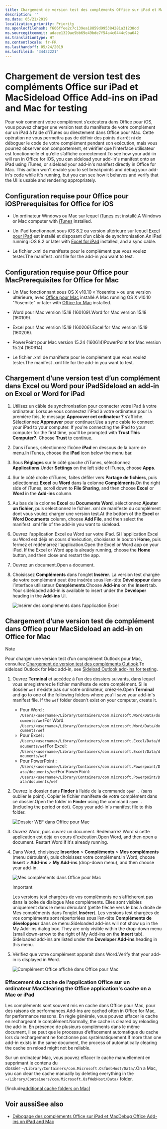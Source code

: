 ```yaml
---
title: Chargement de version test des compléments Office sur iPad et Mac
description: ''
ms.date: 05/21/2019
localization_priority: Priority
ms.openlocfilehash: f666ffee2c7c139ea18859d995384281a31238dd
ms.sourcegitcommit: adaee1329ae9bb69e49bde7f54a4c0444c9ba642
ms.translationtype: HT
ms.contentlocale: fr-FR
ms.lasthandoff: 05/24/2019
ms.locfileid: "34432221"
---
```

# <a name="sideload-office-add-ins-on-ipad-and-mac-for-testing"></a><span data-ttu-id="91f6c-102">Chargement de version test des compléments Office sur iPad et Mac</span><span class="sxs-lookup"><span data-stu-id="91f6c-102">Sideload Office Add-ins on iPad and Mac for testing</span></span>

<span data-ttu-id="91f6c-p101">Pour voir comment votre complément s’exécutera dans Office pour iOS, vous pouvez charger une version test du manifeste de votre complément sur un iPad à l’aide d’iTunes ou directement dans Office pour Mac. Cette opération ne vous permettra pas de définir des points d’arrêt ni de déboguer le code de votre complément pendant son exécution, mais vous pourrez observer son comportement, et vérifier que l’interface utilisateur est fonctionnelle et qu’elle s’affiche correctement.</span><span class="sxs-lookup"><span data-stu-id="91f6c-p101">To see how your add-in will run in Office for iOS, you can sideload your add-in's manifest onto an iPad using iTunes, or sideload your add-in's manifest directly in Office for Mac. This action won't enable you to set breakpoints and debug your add-in's code while it's running, but you can see how it behaves and verify that the UI is usable and rendering appropriately.</span></span> 

## <a name="prerequisites-for-office-for-ios"></a><span data-ttu-id="91f6c-105">Configuration requise pour Office pour iOS</span><span class="sxs-lookup"><span data-stu-id="91f6c-105">Prerequisites for Office for iOS</span></span>

- <span data-ttu-id="91f6c-106">Un ordinateur Windows ou Mac sur lequel [iTunes](https://www.apple.com/itunes/download/) est installé.</span><span class="sxs-lookup"><span data-stu-id="91f6c-106">A Windows or Mac computer with [iTunes](https://www.apple.com/itunes/download/) installed.</span></span>
    
- <span data-ttu-id="91f6c-107">Un iPad fonctionnant sous iOS 8.2 ou version ultérieure sur lequel [Excel pour iPad](https://itunes.apple.com/us/app/microsoft-excel/id586683407?mt=8) est installé et disposant d’un câble de synchronisation.</span><span class="sxs-lookup"><span data-stu-id="91f6c-107">An iPad running iOS 8.2 or later with [Excel for iPad](https://itunes.apple.com/us/app/microsoft-excel/id586683407?mt=8) installed, and a sync cable.</span></span>
    
- <span data-ttu-id="91f6c-108">Le fichier .xml de manifeste pour le complément que vous voulez tester.</span><span class="sxs-lookup"><span data-stu-id="91f6c-108">The manifest .xml file for the add-in you want to test.</span></span>
    

## <a name="prerequisites-for-office-for-mac"></a><span data-ttu-id="91f6c-109">Configuration requise pour Office pour Mac</span><span class="sxs-lookup"><span data-stu-id="91f6c-109">Prerequisites for Office for Mac</span></span>

- <span data-ttu-id="91f6c-110">Un Mac fonctionnant sous OS X v10.10 « Yosemite » ou une version ultérieure, avec [Office pour Mac](https://products.office.com/buy/compare-microsoft-office-products?tab=omac) installé.</span><span class="sxs-lookup"><span data-stu-id="91f6c-110">A Mac running OS X v10.10 "Yosemite" or later with [Office for Mac](https://products.office.com/buy/compare-microsoft-office-products?tab=omac) installed.</span></span>
    
- <span data-ttu-id="91f6c-111">Word pour Mac version 15.18 (160109).</span><span class="sxs-lookup"><span data-stu-id="91f6c-111">Word for Mac version 15.18 (160109).</span></span>
   
- <span data-ttu-id="91f6c-112">Excel pour Mac version 15.19 (160206).</span><span class="sxs-lookup"><span data-stu-id="91f6c-112">Excel for Mac version 15.19 (160206).</span></span>

- <span data-ttu-id="91f6c-113">PowerPoint pour Mac version 15.24 (160614)</span><span class="sxs-lookup"><span data-stu-id="91f6c-113">PowerPoint for Mac version 15.24 (160614)</span></span>
    
- <span data-ttu-id="91f6c-114">Le fichier .xml de manifeste pour le complément que vous voulez tester.</span><span class="sxs-lookup"><span data-stu-id="91f6c-114">The manifest .xml file for the add-in you want to test.</span></span>
    

## <a name="sideload-an-add-in-on-excel-or-word-for-ipad"></a><span data-ttu-id="91f6c-115">Chargement d’une version test d’un complément dans Excel ou Word pour iPad</span><span class="sxs-lookup"><span data-stu-id="91f6c-115">Sideload an add-in on Excel or Word for iPad</span></span>

1. <span data-ttu-id="91f6c-p102">Utilisez un câble de synchronisation pour connecter votre iPad à votre ordinateur. Lorsque vous connectez l’iPad à votre ordinateur pour la première fois, le message **Approuver cet ordinateur ?** s’affiche. Sélectionnez **Approuver** pour continuer.</span><span class="sxs-lookup"><span data-stu-id="91f6c-p102">Use a sync cable to connect your iPad to your computer. If you're connecting the iPad to your computer for the first time, you'll be prompted with  **Trust This Computer?**. Choose **Trust** to continue.</span></span>

2. <span data-ttu-id="91f6c-119">Dans iTunes, sélectionnez l’icône **iPad** en dessous de la barre de menu.</span><span class="sxs-lookup"><span data-stu-id="91f6c-119">In iTunes, choose the  **iPad** icon below the menu bar.</span></span>

3. <span data-ttu-id="91f6c-120">Sous  **Réglages** sur le côté gauche d’iTunes, sélectionnez **Applications**.</span><span class="sxs-lookup"><span data-stu-id="91f6c-120">Under  **Settings** on the left side of iTunes, choose **Apps**.</span></span>

4. <span data-ttu-id="91f6c-121">Sur le côté droite d’iTunes, faites défiler vers  **Partage de fichiers**, puis sélectionnez  **Excel** ou **Word** dans la colonne **Compléments**.</span><span class="sxs-lookup"><span data-stu-id="91f6c-121">On the right side of iTunes, scroll down to  **File Sharing**, and then choose  **Excel** or **Word** in the **Add-ins** column.</span></span>

5. <span data-ttu-id="91f6c-122">Au bas de la colonne  **Excel** ou **Documents Word**, sélectionnez  **Ajouter un fichier**, puis sélectionnez le fichier .xml de manifeste du complément dont vous voulez charger une version test.</span><span class="sxs-lookup"><span data-stu-id="91f6c-122">At the bottom of the  **Excel** or **Word Documents** column, choose **Add File**, and then select the manifest .xml file of the add-in you want to sideload.</span></span> 
    
6. <span data-ttu-id="91f6c-p103">Ouvrez l'application Excel ou Word sur votre iPad. Si l'application Excel ou Word est déjà en cours d'exécution, choisissez le bouton  **Home**, puis fermez et redémarrez l'application.</span><span class="sxs-lookup"><span data-stu-id="91f6c-p103">Open the Excel or Word app on your iPad. If the Excel or Word app is already running, choose the  **Home** button, and then close and restart the app.</span></span>
    
7. <span data-ttu-id="91f6c-125">Ouvrez un document.</span><span class="sxs-lookup"><span data-stu-id="91f6c-125">Open a document.</span></span>
    
8. <span data-ttu-id="91f6c-126">Choisissez  **Compléments** dans l’onglet **Insérer**. La version test chargée de votre complément peut être insérée sous l’en-tête  **Développeur** dans l’interface utilisateur **Compléments**.</span><span class="sxs-lookup"><span data-stu-id="91f6c-126">Choose  **Add-ins** on the **Insert** tab. Your sideloaded add-in is available to insert under the **Developer** heading in the **Add-ins** UI.</span></span>
    
    ![Insérer des compléments dans l’application Excel](../images/excel-insert-add-in.png)


## <a name="sideload-an-add-in-on-office-for-mac"></a><span data-ttu-id="91f6c-128">Chargement d’une version test de complément dans Office pour Mac</span><span class="sxs-lookup"><span data-stu-id="91f6c-128">Sideload an add-in on Office for Mac</span></span>

> [!NOTE]
> <span data-ttu-id="91f6c-129">Pour charger une version test d’un complément Outlook pour Mac, consultez [Chargement de version test des compléments Outlook](/outlook/add-ins/sideload-outlook-add-ins-for-testing).</span><span class="sxs-lookup"><span data-stu-id="91f6c-129">To sideload Outlook for Mac add-in, see [Sideload Outlook add-ins for testing](/outlook/add-ins/sideload-outlook-add-ins-for-testing).</span></span>

1. <span data-ttu-id="91f6c-p104">Ouvrez **Terminal** et accédez à l’un des dossiers suivants, dans lequel vous enregistrerez le fichier manifeste de votre complément. Si le dossier `wef` n’existe pas sur votre ordinateur, créez-le.</span><span class="sxs-lookup"><span data-stu-id="91f6c-p104">Open  **Terminal** and go to one of the following folders where you'll save your add-in's manifest file. If the `wef` folder doesn't exist on your computer, create it.</span></span>
    
    - <span data-ttu-id="91f6c-132">Pour Word : `/Users/<username>/Library/Containers/com.microsoft.Word/Data/documents/wef`</span><span class="sxs-lookup"><span data-stu-id="91f6c-132">For Word:  `/Users/<username>/Library/Containers/com.microsoft.Word/Data/documents/wef`</span></span>    
    - <span data-ttu-id="91f6c-133">Pour Excel : `/Users/<username>/Library/Containers/com.microsoft.Excel/Data/documents/wef`</span><span class="sxs-lookup"><span data-stu-id="91f6c-133">For Excel:  `/Users/<username>/Library/Containers/com.microsoft.Excel/Data/documents/wef`</span></span>
    - <span data-ttu-id="91f6c-134">Pour PowerPoint : `/Users/<username>/Library/Containers/com.microsoft.Powerpoint/Data/documents/wef`</span><span class="sxs-lookup"><span data-stu-id="91f6c-134">For PowerPoint: `/Users/<username>/Library/Containers/com.microsoft.Powerpoint/Data/documents/wef`</span></span>
    
2. <span data-ttu-id="91f6c-p105">Ouvrez le dossier dans **Finder** à l’aide de la commande `open .` (sans oublier le point). Copier le fichier manifeste de votre complément dans ce dossier.</span><span class="sxs-lookup"><span data-stu-id="91f6c-p105">Open the folder in  **Finder** using the command `open .` (including the period or dot). Copy your add-in's manifest file to this folder.</span></span>
    
    ![Dossier WEF dans Office pour Mac](../images/all-my-files.png)

3. <span data-ttu-id="91f6c-p106">Ouvrez Word, puis ouvrez un document. Redémarrez Word si cette application est déjà en cours d'exécution.</span><span class="sxs-lookup"><span data-stu-id="91f6c-p106">Open Word, and then open a document. Restart Word if it's already running.</span></span>
    
4. <span data-ttu-id="91f6c-140">Dans Word, choisissez **Insertion** > **Compléments** > **Mes compléments** (menu déroulant), puis choisissez votre complément.</span><span class="sxs-lookup"><span data-stu-id="91f6c-140">In Word, choose  **Insert** > **Add-ins** > **My Add-ins** (drop-down menu), and then choose your add-in.</span></span>
    
    ![Mes compléments dans Office pour Mac](../images/my-add-ins-wikipedia.png)

    > [!IMPORTANT]
    > <span data-ttu-id="91f6c-p107">Les versions test chargées de vos compléments ne s’afficheront pas dans la boîte de dialogue Mes compléments. Elles sont visibles uniquement dans le menu déroulant (petite flèche vers le bas à droite de Mes compléments dans l’onglet **Insérer**). Les versions test chargées de vos compléments sont répertoriées sous l’en-tête **Compléments de développeur** dans ce menu.</span><span class="sxs-lookup"><span data-stu-id="91f6c-p107">Sideloaded add-ins will not show up in the My Add-ins dialog box. They are only visible within the drop-down menu (small down-arrow to the right of My Add-ins on the **Insert** tab). Sideloaded add-ins are listed under the **Developer Add-ins** heading in this menu.</span></span> 
    
5. <span data-ttu-id="91f6c-145">Vérifiez que votre complément apparaît dans Word.</span><span class="sxs-lookup"><span data-stu-id="91f6c-145">Verify that your add-in is displayed in Word.</span></span>
    
    ![Complément Office affiché dans Office pour Mac](../images/lorem-ipsum-wikipedia.png)
    
### <a name="clearing-the-office-applications-cache-on-a-mac"></a><span data-ttu-id="91f6c-147">Effacement du cache de l’application Office sur un ordinateur Mac</span><span class="sxs-lookup"><span data-stu-id="91f6c-147">Clearing the Office application's cache on a Mac or iPad</span></span>

<span data-ttu-id="91f6c-148">Les compléments sont souvent mis en cache dans Office pour Mac, pour des raisons de performances.</span><span class="sxs-lookup"><span data-stu-id="91f6c-148">Add-ins are cached often in Office for Mac, for performance reasons.</span></span> <span data-ttu-id="91f6c-149">En règle générale, vous pouvez effacer le cache en rechargeant le complément.</span><span class="sxs-lookup"><span data-stu-id="91f6c-149">Normally, the cache is cleared by reloading the add-in.</span></span> <span data-ttu-id="91f6c-150">En présence de plusieurs compléments dans le même document, il se peut que le processus d’effacement automatique du cache lors du rechargement ne fonctionne pas systématiquement.</span><span class="sxs-lookup"><span data-stu-id="91f6c-150">If  more than one add-in exists in the same document, the process of automatically clearing the cache on reload might not be reliable.</span></span>

<span data-ttu-id="91f6c-151">Sur un ordinateur Mac, vous pouvez effacer le cache manuellement en supprimant le contenu du dossier `~/Library/Containers/com.Microsoft.OsfWebHost/Data/`.</span><span class="sxs-lookup"><span data-stu-id="91f6c-151">On a Mac, you can clear the cache manually by deleting everything in the `~/Library/Containers/com.Microsoft.OsfWebHost/Data/` folder.</span></span> 

[!include[additional cache folders on Mac](../includes/mac-cache-folders.md)]

## <a name="see-also"></a><span data-ttu-id="91f6c-152">Voir aussi</span><span class="sxs-lookup"><span data-stu-id="91f6c-152">See also</span></span>

- [<span data-ttu-id="91f6c-153">Débogage des compléments Office sur iPad et Mac</span><span class="sxs-lookup"><span data-stu-id="91f6c-153">Debug Office Add-ins on iPad and Mac</span></span>](debug-office-add-ins-on-ipad-and-mac.md)
